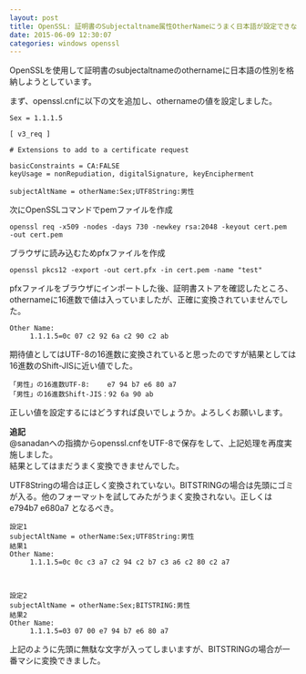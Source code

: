 ```yaml
---
layout: post
title: OpenSSL: 証明書のSubjectaltname属性OtherNameにうまく日本語が設定できない。
date: 2015-06-09 12:30:07
categories: windows openssl
---
```

<p>OpenSSLを使用して証明書のsubjectaltnameのothernameに日本語の性別を格納しようとしています。</p>

<p>まず、openssl.cnfに以下の文を追加し、othernameの値を設定しました。</p>

<pre><code>Sex = 1.1.1.5

[ v3_req ]

# Extensions to add to a certificate request

basicConstraints = CA:FALSE
keyUsage = nonRepudiation, digitalSignature, keyEncipherment

subjectAltName = otherName:Sex;UTF8String:男性
</code></pre>

<p>次にOpenSSLコマンドでpemファイルを作成</p>

<pre><code>openssl req -x509 -nodes -days 730 -newkey rsa:2048 -keyout cert.pem
-out cert.pem
</code></pre>

<p>ブラウザに読み込むためpfxファイルを作成</p>

<pre><code>openssl pkcs12 -export -out cert.pfx -in cert.pem -name "test"
</code></pre>

<p>pfxファイルをブラウザにインポートした後、証明書ストアを確認したところ、othernameに16進数で値は入っていましたが、正確に変換されていませんでした。</p>

<pre><code>Other Name:
     1.1.1.5=0c 07 c2 92 6a c2 90 c2 ab
</code></pre>

<p>期待値としてはUTF-8の16進数に変換されていると思ったのですが結果としては16進数のShift-JISに近い値でした。</p>

<pre><code>「男性」の16進数UTF-8:　　 e7 94 b7 e6 80 a7
「男性」の16進数Shift-JIS：92 6a 90 ab
</code></pre>

<p>正しい値を設定するにはどうすれば良いでしょうか。よろしくお願いします。</p>

<p><strong>追記</strong><br>
@sanadanへの指摘からopenssl.cnfをUTF-8で保存をして、上記処理を再度実施しました。 <br>
結果としてはまだうまく変換できませんでした。</p>

<p>UTF8Stringの場合は正しく変換されていない。BITSTRINGの場合は先頭にゴミが入る。他のフォーマットを試してみたがうまく変換されない。正しくはe794b7 e680a7 となるべき。</p>

<pre><code>設定1
subjectAltName = otherName:Sex;UTF8String:男性
結果1
Other Name:
     1.1.1.5=0c 0c c3 a7 c2 94 c2 b7 c3 a6 c2 80 c2 a7



設定2
subjectAltName = otherName:Sex;BITSTRING:男性
結果2
Other Name:
     1.1.1.5=03 07 00 e7 94 b7 e6 80 a7
</code></pre>

<p>上記のように先頭に無駄な文字が入ってしまいますが、BITSTRINGの場合が一番マシに変換できました。</p>
